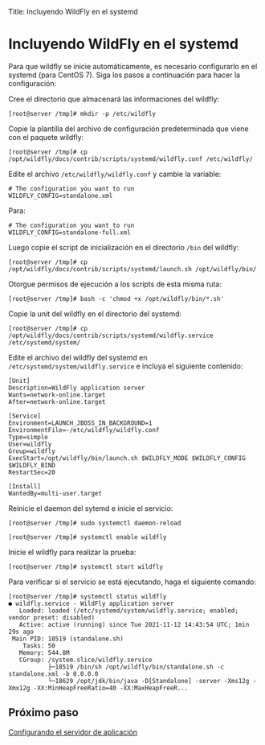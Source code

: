 Title: Incluyendo WildFly en el systemd

# Incluyendo WildFly en el systemd

Para que wildfly se inicie automáticamente, es necesario configurarlo en el systemd (para CentOS 7). Siga los pasos a continuación para hacer la configuración:

Cree el directorio que almacenará las informaciones del wildfly:

``` shell
[root@server /tmp]# mkdir -p /etc/wildfly
```
Copie la plantilla del archivo de configuración predeterminada que viene con el paquete wildfly:

``` shell
[root@server /tmp]# cp /opt/wildfly/docs/contrib/scripts/systemd/wildfly.conf /etc/wildfly/
```
Edite el archivo `/etc/wildfly/wildfly.conf` y cambie la variable:

``` shell
# The configuration you want to run
WILDFLY_CONFIG=standalone.xml
```

Para:

``` shell
# The configuration you want to run
WILDFLY_CONFIG=standalone-full.xml
```

Luego copie el script de inicialización en el directorio `/bin` del wildfly:

``` shell
[root@server /tmp]# cp /opt/wildfly/docs/contrib/scripts/systemd/launch.sh /opt/wildfly/bin/
```
Otorgue permisos de ejecución a los scripts de esta misma ruta:

``` shell
[root@server /tmp]# bash -c 'chmod +x /opt/wildfly/bin/*.sh'
```
Copie la unit del wildfly en el directorio del systemd:

``` shell
[root@server /tmp]# cp /opt/wildfly/docs/contrib/scripts/systemd/wildfly.service /etc/systemd/system/
```

Edite el archivo del wildfly del systemd en `/etc/systemd/system/wildfly.service` e incluya el siguiente contenido:

``` shell
[Unit]
Description=WildFly application server
Wants=network-online.target
After=network-online.target

[Service]
Environment=LAUNCH_JBOSS_IN_BACKGROUND=1
EnvironmentFile=-/etc/wildfly/wildfly.conf
Type=simple
User=wildfly
Group=wildfly
ExecStart=/opt/wildfly/bin/launch.sh $WILDFLY_MODE $WILDFLY_CONFIG $WILDFLY_BIND
RestartSec=20

[Install]
WantedBy=multi-user.target
```

Reinicie el daemon del sytemd e inicie el servicio:

``` shell
[root@server /tmp]# sudo systemctl daemon-reload
```

``` shell
[root@server /tmp]# systemctl enable wildfly
```
Inicie el wildfly para realizar la prueba:

``` shell
[root@server /tmp]# systemctl start wildfly
```

Para verificar si el servicio se está ejecutando, haga el siguiente comando:

``` shell
[root@server /tmp]# systemctl status wildfly
● wildfly.service - WildFly application server
   Loaded: loaded (/etc/systemd/system/wildfly.service; enabled; vendor preset: disabled)
   Active: active (running) since Tue 2021-11-12 14:43:54 UTC; 1min 29s ago
 Main PID: 18519 (standalone.sh)
    Tasks: 50
   Memory: 544.8M
   CGroup: /system.slice/wildfly.service
           ├─18519 /bin/sh /opt/wildfly/bin/standalone.sh -c standalone.xml -b 0.0.0.0
           └─18629 /opt/jdk/bin/java -D[Standalone] -server -Xms12g -Xmx12g -XX:MinHeapFreeRatio=40 -XX:MaxHeapFreeR...
```

## Próximo paso

[Configurando el servidor de aplicación][1]

[1]:/es-es/citsmart-platform-9/get-started/installation-and-upgrade/perform-installation/conf-server.html
